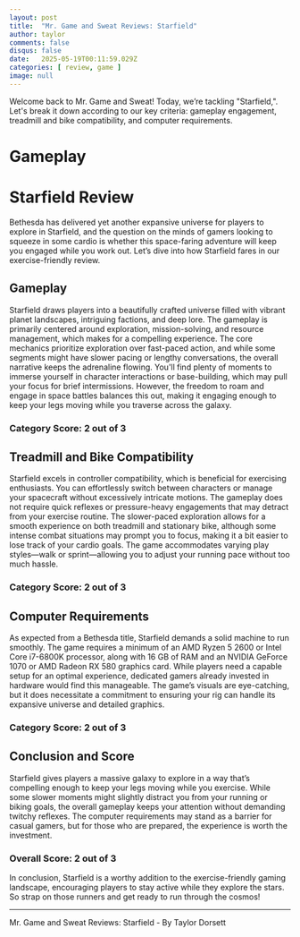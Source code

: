 ```yaml
---
layout: post
title:  "Mr. Game and Sweat Reviews: Starfield"
author: taylor
comments: false
disqus: false
date:   2025-05-19T00:11:59.029Z
categories: [ review, game ]
image: null
---
```


Welcome back to Mr. Game and Sweat! Today, we’re tackling "Starfield,". Let's break it down according to our key criteria: gameplay engagement, treadmill and bike compatibility, and computer requirements.

# Gameplay

# Starfield Review

Bethesda has delivered yet another expansive universe for players to explore in Starfield, and the question on the minds of gamers looking to squeeze in some cardio is whether this space-faring adventure will keep you engaged while you work out. Let’s dive into how Starfield fares in our exercise-friendly review.

## Gameplay

Starfield draws players into a beautifully crafted universe filled with vibrant planet landscapes, intriguing factions, and deep lore. The gameplay is primarily centered around exploration, mission-solving, and resource management, which makes for a compelling experience. The core mechanics prioritize exploration over fast-paced action, and while some segments might have slower pacing or lengthy conversations, the overall narrative keeps the adrenaline flowing. You'll find plenty of moments to immerse yourself in character interactions or base-building, which may pull your focus for brief intermissions. However, the freedom to roam and engage in space battles balances this out, making it engaging enough to keep your legs moving while you traverse across the galaxy.

### Category Score: 2 out of 3

## Treadmill and Bike Compatibility

Starfield excels in controller compatibility, which is beneficial for exercising enthusiasts. You can effortlessly switch between characters or manage your spacecraft without excessively intricate motions. The gameplay does not require quick reflexes or pressure-heavy engagements that may detract from your exercise routine. The slower-paced exploration allows for a smooth experience on both treadmill and stationary bike, although some intense combat situations may prompt you to focus, making it a bit easier to lose track of your cardio goals. The game accommodates varying play styles—walk or sprint—allowing you to adjust your running pace without too much hassle.

### Category Score: 2 out of 3

## Computer Requirements

As expected from a Bethesda title, Starfield demands a solid machine to run smoothly. The game requires a minimum of an AMD Ryzen 5 2600 or Intel Core i7-6800K processor, along with 16 GB of RAM and an NVIDIA GeForce 1070 or AMD Radeon RX 580 graphics card. While players need a capable setup for an optimal experience, dedicated gamers already invested in hardware would find this manageable. The game’s visuals are eye-catching, but it does necessitate a commitment to ensuring your rig can handle its expansive universe and detailed graphics.

### Category Score: 2 out of 3

## Conclusion and Score

Starfield gives players a massive galaxy to explore in a way that’s compelling enough to keep your legs moving while you exercise. While some slower moments might slightly distract you from your running or biking goals, the overall gameplay keeps your attention without demanding twitchy reflexes. The computer requirements may stand as a barrier for casual gamers, but for those who are prepared, the experience is worth the investment.  

### Overall Score: 2 out of 3

In conclusion, Starfield is a worthy addition to the exercise-friendly gaming landscape, encouraging players to stay active while they explore the stars. So strap on those runners and get ready to run through the cosmos!

---

Mr. Game and Sweat Reviews: Starfield - By Taylor Dorsett
